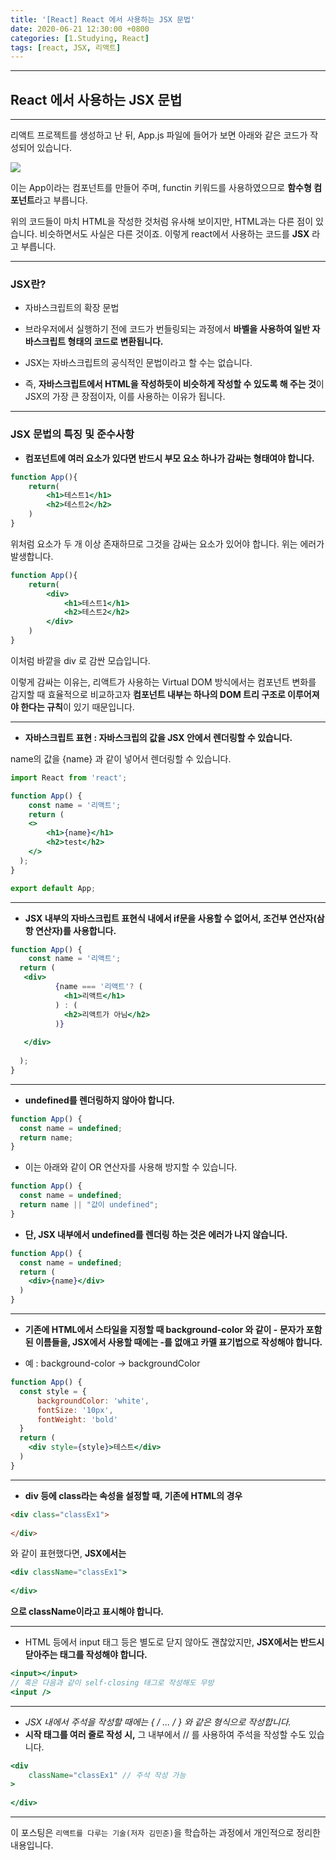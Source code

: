 ```yaml
---
title: '[React] React 에서 사용하는 JSX 문법'
date: 2020-06-21 12:30:00 +0800
categories: [1.Studying, React]
tags: [react, JSX, 리액트]
---
```


------



## React 에서 사용하는 JSX 문법

------



리액트 프로젝트를 생성하고 난 뒤, App.js 파일에 들어가 보면 아래와 같은 코드가 작성되어 있습니다.

![](https://i.imgur.com/RTnaLkH.png)

이는 App이라는 컴포넌트를 만들어 주며, functin 키워드를 사용하였으므로 **함수형 컴포넌트**라고 부릅니다.

위의 코드들이 마치 HTML을 작성한 것처럼 유사해 보이지만, HTML과는 다른 점이 있습니다. 비슷하면서도 사실은 다른 것이죠. 이렇게 react에서 사용하는 코드를 **JSX** 라고 부릅니다.

------

### **JSX란?**

* 자바스크립트의 확장 문법
* 브라우저에서 실행하기 전에 코드가 번들링되는 과정에서 **바벨을 사용하여 일반 자바스크립트 형태의 코드로 변환됩니다.**

* JSX는 자바스크립트의 공식적인 문법이라고 할 수는 없습니다.
* 즉, **자바스크립트에서 HTML을 작성하듯이 비슷하게 작성할 수 있도록 해 주는 것**이 JSX의 가장 큰 장점이자, 이를 사용하는 이유가 됩니다.

------

### **JSX 문법의 특징 및 준수사항**

* **컴포넌트에 여러 요소가 있다면 반드시 부모 요소 하나가 감싸는 형태여야 합니다.**

```jsx
function App(){
    return(
        <h1>테스트1</h1>
        <h2>테스트2</h2>
    )
}
```

위처럼 요소가 두 개 이상 존재하므로 그것을 감싸는 요소가 있어야 합니다. 위는 에러가 발생합니다.

```jsx
function App(){
    return(
    	<div>
        	<h1>테스트1</h1>
        	<h2>테스트2</h2>
        </div>
    )
}
```

이처럼 바깥을 div 로 감싼 모습입니다.

이렇게 감싸는 이유는, 리액트가 사용하는 Virtual DOM 방식에서는 컴포넌트 변화를 감지할 때 효율적으로 비교하고자 **컴포넌트 내부는 하나의 DOM 트리 구조로 이루어져야 한다는 규칙**이 있기 때문입니다.

------

* **자바스크립트 표현 : 자바스크립의 값을 JSX 안에서 렌더링할 수 있습니다.**

name의 값을 {name} 과 같이 넣어서 렌더링할 수 있습니다.

```jsx
import React from 'react';

function App() {
	const name = '리액트';
    return (
    <>
    	<h1>{name}</h1>
        <h2>test</h2>
    </>
  );
}

export default App;

```

------

* **JSX 내부의 자바스크립트 표현식 내에서 if문을 사용할 수 없어서, 조건부 연산자(삼항 연산자)를 사용합니다.**

```jsx
function App() {
    const name = '리액트';
  return (
   <div>
          {name === '리액트'? (
          	<h1>리액트</h1>
          ) : (
          	<h2>리액트가 아님</h2>
          )}
      
   </div>
      
  );
}
```

------

* **undefined를 렌더링하지 않아야 합니다.**

```jsx
function App() {
  const name = undefined;
  return name;  
}
```

* 이는 아래와 같이 OR 연산자를 사용해 방지할 수 있습니다.

```jsx
function App() {
  const name = undefined;
  return name || "값이 undefined";  
}
```

* **단, JSX 내부에서 undefined를 렌더링 하는 것은 에러가 나지 않습니다.**

```jsx
function App() {
  const name = undefined;
  return (
  	<div>{name}</div>
  )
}
```

------

* **기존에 HTML에서 스타일을 지정할 때 background-color 와 같이 - 문자가 포함된 이름들을, JSX에서 사용할 때에는 -를 없애고 카멜 표기법으로 작성해야 합니다.**

* 예 : background-color -> backgroundColor

```jsx
function App() {
  const style = {
      backgroundColor: 'white',
      fontSize: '10px',
      fontWeight: 'bold'
  }
  return (
  	<div style={style}>테스트</div>
  )
}
```

------

* **div 등에 class라는 속성을 설정할 때, 기존에 HTML의 경우**

```html
<div class="classEx1">
    
</div>
```

와 같이 표현했다면, **JSX에서는**

```jsx
<div className="classEx1">
    
</div>
```

**으로 className이라고 표시해야 합니다.**

------

* HTML 등에서 input 태그 등은 별도로 닫지 않아도 괜찮았지만, **JSX에서는 반드시 닫아주는 태그를 작성해야 합니다.**

```jsx
<input></input>
// 혹은 다음과 같이 self-closing 태그로 작성해도 무방
<input />
```

------

* **JSX 내에서 주석을 작성할 때에는 { /* ... */ } 와 같은 형식으로 작성합니다.**
* **시작 태그를 여러 줄로 작성 시,** 그 내부에서 // 를 사용하여 주석을 작성할 수도 있습니다.

```jsx
<div
    className="classEx1" // 주석 작성 가능
>
    
</div>
```



------

이 포스팅은 `리액트를 다루는 기술(저자 김민준)`을 학습하는 과정에서 개인적으로 정리한 내용입니다.